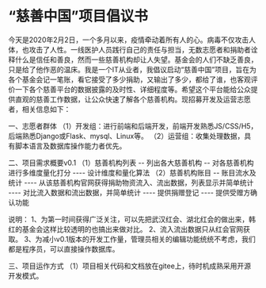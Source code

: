 # **“慈善中国”项目倡议书**

今天是2020年2月2日，一个多月以来，疫情牵动着所有人的心。病毒不仅攻击人体，也攻击了人性。一线医护人员践行自己的责任与担当，无数志愿者和捐助者诠释什么是信任和善良，然而一些慈善机构却让人失望。基金会的人们不缺乏善良，只是给了他作恶的温床。我是一个IT从业者，我倡议启动“慈善中国”项目，旨在为各个基金会记一笔账，看它接受了多少捐助，又输出了多少，都给了谁，也客观评价一下各个慈善平台的数据披露的及时性、详细程度等。希望这个平台能给公众提供直观的慈善工作数据，让公众快速了解各个慈善机构。现招募开发及运营志愿者，相关信息如下：
	
一、志愿者群体
（1）开发组：进行前端和后端开发，前端开发熟悉JS/CSS/H5，后端熟悉Django或Flask、mysql、Linux等。
（2）运营组：收集处理数据，具有脚本语言及数据库操作能力者优先。

二、项目需求概要v0.1
（1）慈善机构列表
     -- 列出各大慈善机构
     -- 对各慈善机构进行多维度量化打分
       ---- 设计维度和量化算法 
（2）慈善机构账目
     -- 账目流水及统计
       ---- 从该慈善机构官网获得捐助物资流入、流出数据，列表显示并简单统计
       ---- 对比流入数据和流出数据，并简单统计
       ---- 提供捐赠登记
       ---- 提供受赠方确认功能

说明：
1、为第一时间获得广泛关注，可以先把武汉红会、湖北红会的做出来，韩红的基金会这样比较透明的也搞出来做对比。
2、流入流出数据只从红会官网获取。
3、为减小v0.1版本的开发工作量，管理员相关的编辑功能统统不考虑，我们都是程序员，可以直接操作数据库。

三、项目运作方式
（1）项目相关代码和文档放在gitee上，待时机成熟采用开源开发模式。
